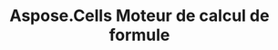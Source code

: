 ﻿---
title: Aspose.Cells Moteur de calcul de formule
type: docs
weight: 70
url: /fr/java/aspose-cells-formula-calculation-engine/
---
